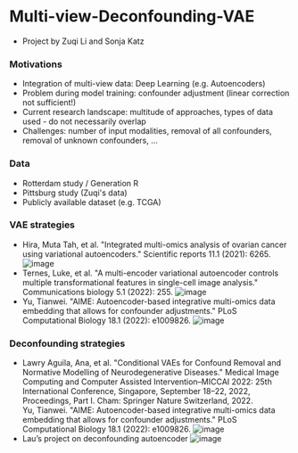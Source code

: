 # Multi-view-Deconfounding-VAE
- Project by Zuqi Li and Sonja Katz

### Motivations
- Integration of multi-view data: Deep Learning (e.g. Autoencoders)
- Problem during model training: confounder adjustment (linear correction not sufficient!)
- Current research landscape: multitude of approaches, types of data used - do not necessarily overlap
- Challenges: number of input modalities, removal of all confounders, removal of unknown confounders, …

### Data
- Rotterdam study / Generation R
- Pittsburg study (Zuqi's data)
- Publicly available dataset (e.g. TCGA)

### VAE strategies
- Hira, Muta Tah, et al. "Integrated multi-omics analysis of ovarian cancer using variational autoencoders." Scientific reports 11.1 (2021): 6265.
![image](https://user-images.githubusercontent.com/7692477/226374761-c6fdf0b5-5b72-4bb6-9a0f-a0de72abb250.png)
- Ternes, Luke, et al. "A multi-encoder variational autoencoder controls multiple transformational features in single-cell image analysis." Communications biology 5.1 (2022): 255.
![image](https://user-images.githubusercontent.com/7692477/226374966-bbf783b9-8620-43a1-a0ad-7822bf52d42d.png)
- Yu, Tianwei. "AIME: Autoencoder-based integrative multi-omics data embedding that allows for confounder adjustments." PLoS Computational Biology 18.1 (2022): e1009826.
![image](https://user-images.githubusercontent.com/7692477/226375038-4cb86525-993a-4f53-ab33-f4d98b01b633.png)

### Deconfounding strategies
- Lawry Aguila, Ana, et al. "Conditional VAEs for Confound Removal and Normative Modelling of Neurodegenerative Diseases." Medical Image Computing and Computer Assisted Intervention–MICCAI 2022: 25th International Conference, Singapore, September 18–22, 2022, Proceedings, Part I. Cham: Springer Nature Switzerland, 2022.\
Yu, Tianwei. "AIME: Autoencoder-based integrative multi-omics data embedding that allows for confounder adjustments." PLoS Computational Biology 18.1 (2022): e1009826.
![image](https://user-images.githubusercontent.com/7692477/226375457-f5d7bd2b-7b79-4b8f-83c3-e3a696ad200f.png)
- Lau’s project on deconfounding autoencoder
![image](https://user-images.githubusercontent.com/7692477/226375544-dbda95dc-8f73-496c-9911-b41290491349.png)




